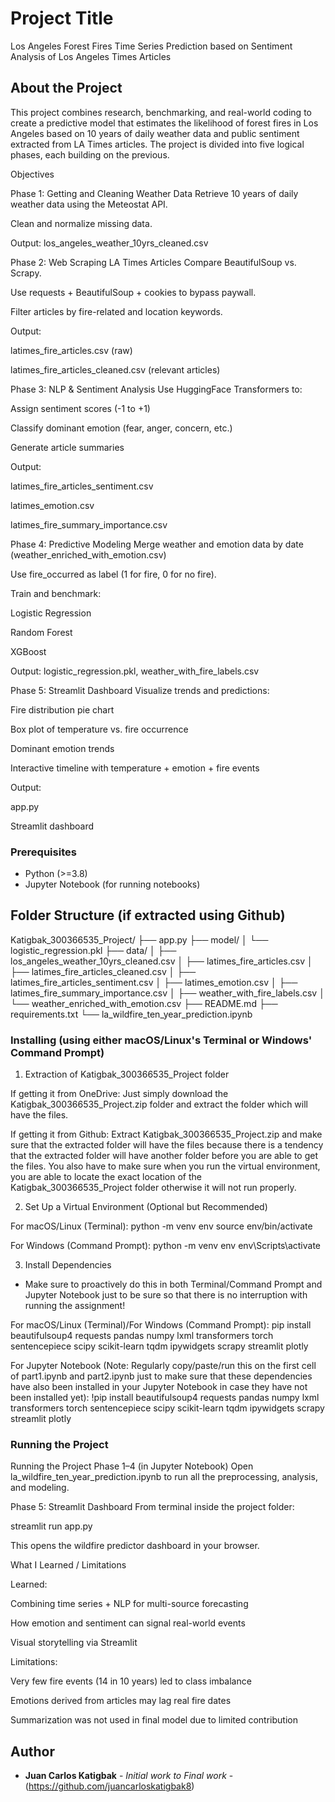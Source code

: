 # Project Title

Los Angeles Forest Fires Time Series Prediction based on Sentiment Analysis of Los Angeles Times Articles

## About the Project

This project combines research, benchmarking, and real-world coding to create a predictive model that estimates the likelihood of forest fires in Los Angeles based on 10 years of daily weather data and public sentiment extracted from LA Times articles. The project is divided into five logical phases, each building on the previous.

Objectives


Phase 1: Getting and Cleaning Weather Data
Retrieve 10 years of daily weather data using the Meteostat API.

Clean and normalize missing data.

Output: los_angeles_weather_10yrs_cleaned.csv

Phase 2: Web Scraping LA Times Articles
Compare BeautifulSoup vs. Scrapy.

Use requests + BeautifulSoup + cookies to bypass paywall.

Filter articles by fire-related and location keywords.

Output:

latimes_fire_articles.csv (raw)

latimes_fire_articles_cleaned.csv (relevant articles)

Phase 3: NLP & Sentiment Analysis
Use HuggingFace Transformers to:

Assign sentiment scores (-1 to +1)

Classify dominant emotion (fear, anger, concern, etc.)

Generate article summaries

Output:

latimes_fire_articles_sentiment.csv

latimes_emotion.csv

latimes_fire_summary_importance.csv

Phase 4: Predictive Modeling
Merge weather and emotion data by date (weather_enriched_with_emotion.csv)

Use fire_occurred as label (1 for fire, 0 for no fire).

Train and benchmark:

Logistic Regression

Random Forest

XGBoost

Output: logistic_regression.pkl, weather_with_fire_labels.csv

Phase 5: Streamlit Dashboard
Visualize trends and predictions:

Fire distribution pie chart

Box plot of temperature vs. fire occurrence

Dominant emotion trends

Interactive timeline with temperature + emotion + fire events

Output:

app.py

Streamlit dashboard




### Prerequisites

- Python (>=3.8)
- Jupyter Notebook (for running notebooks)

## Folder Structure (if extracted using Github)

Katigbak_300366535_Project/
├── app.py
├── model/
│   └── logistic_regression.pkl
├── data/
│   ├── los_angeles_weather_10yrs_cleaned.csv
│   ├── latimes_fire_articles.csv
│   ├── latimes_fire_articles_cleaned.csv
│   ├── latimes_fire_articles_sentiment.csv
│   ├── latimes_emotion.csv
│   ├── latimes_fire_summary_importance.csv
│   ├── weather_with_fire_labels.csv
│   └── weather_enriched_with_emotion.csv
├── README.md
├── requirements.txt
└── la_wildfire_ten_year_prediction.ipynb





### Installing (using either macOS/Linux's Terminal or Windows' Command Prompt)

1. Extraction of Katigbak_300366535_Project folder

If getting it from OneDrive:
Just simply download the Katigbak_300366535_Project.zip folder and extract the folder which will have the files.                           

If getting it from Github:
Extract Katigbak_300366535_Project.zip and make sure that the extracted folder will have the files because there is a tendency that the extracted folder will have another folder before you are able to get the files. You also have to make sure when you run the virtual environment, you are able to locate the exact location of the Katigbak_300366535_Project folder otherwise it will not run properly.

2. Set Up a Virtual Environment (Optional but Recommended)
   
For macOS/Linux (Terminal):
python -m venv env
source env/bin/activate

For Windows (Command Prompt):
python -m venv env
env\Scripts\activate

3. Install Dependencies

* Make sure to proactively do this in both Terminal/Command Prompt and Jupyter Notebook just to be sure so that there is no interruption with running the assignment!

For macOS/Linux (Terminal)/For Windows (Command Prompt):
pip install beautifulsoup4 requests pandas numpy lxml transformers torch sentencepiece scipy scikit-learn tqdm ipywidgets scrapy streamlit plotly



For Jupyter Notebook (Note: Regularly copy/paste/run this on the first cell of part1.ipynb and part2.ipynb just to make sure that these dependencies have also been installed in your Jupyter Notebook in case they have not been installed yet):
!pip install beautifulsoup4 requests pandas numpy lxml transformers torch sentencepiece scipy scikit-learn tqdm ipywidgets scrapy streamlit plotly



### Running the Project
Running the Project
Phase 1–4 (in Jupyter Notebook)
Open la_wildfire_ten_year_prediction.ipynb to run all the preprocessing, analysis, and modeling.

Phase 5: Streamlit Dashboard
From terminal inside the project folder:

streamlit run app.py

This opens the wildfire predictor dashboard in your browser.



What I Learned / Limitations

Learned:

Combining time series + NLP for multi-source forecasting

How emotion and sentiment can signal real-world events

Visual storytelling via Streamlit

Limitations:

Very few fire events (14 in 10 years) led to class imbalance

Emotions derived from articles may lag real fire dates

Summarization was not used in final model due to limited contribution



## Author

* **Juan Carlos Katigbak** - *Initial work to Final work* - (https://github.com/juancarloskatigbak8)
